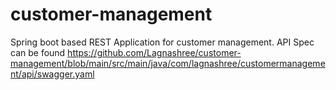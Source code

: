 # customer-management
Spring boot based REST Application for customer management.
API Spec can be found https://github.com/Lagnashree/customer-management/blob/main/src/main/java/com/lagnashree/customermanagement/api/swagger.yaml
